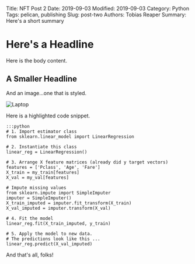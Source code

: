 Title: NFT Post 2
Date: 2019-09-03
Modified: 2019-09-03
Category: Python
Tags: pelican, publishing
Slug: post-two
Authors: Tobias Reaper
Summary: Here's a short summary

# Here's a Headline

Here is the body content.

## A Smaller Headline

And an image...one that is styled.

<img class="size-auto" alt="Laptop" src="/images/laptop.jpg">

Here is a highlighted code snippet.

    :::python
    # 1. Import estimator class
    from sklearn.linear_model import LinearRegression

    # 2. Instantiate this class
    linear_reg = LinearRegression()

    # 3. Arrange X feature matrices (already did y target vectors)
    features = ['Pclass', 'Age', 'Fare']
    X_train = my_train[features]
    X_val = my_val[features]

    # Impute missing values
    from sklearn.impute import SimpleImputer
    imputer = SimpleImputer()
    X_train_imputed = imputer.fit_transform(X_train)
    X_val_imputed = imputer.transform(X_val)

    # 4. Fit the model
    linear_reg.fit(X_train_imputed, y_train)

    # 5. Apply the model to new data.
    # The predictions look like this ...
    linear_reg.predict(X_val_imputed)

And that's all, folks!
